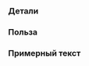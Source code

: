 <!-- Это комментарий. Он не будет виден никому после нажатия на кнопку "Submit new issue", так что можно его не удалять -->
<!-- В заголовке выше опишите кратко, в чём суть вопроса -->
### Детали
<!-- Опишите детали проблемы или изменения, которое вы предлагаете.

Шаблон для исправления текста (скопируйте, вставьте ниже и заполните):

Предлагаю исправить информацию о <topic>
В каком разделе: <existing> 
Причина добавления: <в свободной форме>
Напишу исправленный текст: да/нет/частично

Шаблон текста для добавления нового контента  (скопируйте, вставьте ниже и заполните):

Предлагаю добавить <topic>
В какой раздел: <existing topic>
Причина добавления: <в свободной форме>
Могу написать текст: да/нет/частично
-->


### Польза
<!-- Почему это изменение важно для вас? -->


<!-- Как оно поможет другим людям? -->


### Примерный текст
<!-- Если можете написать примерный текст, который нужно добавить/изменить, то будет просто отлично! -->
